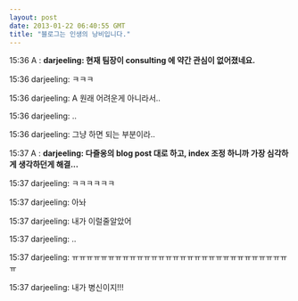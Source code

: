 ```yaml
---
layout: post
date: 2013-01-22 06:40:55 GMT
title: "블로그는 인생의 낭비입니다."
---
```

<p class="p1"><span class="s1">15:36 A </span><span class="s2">: </span><strong>darjeeling: 현재 팀장이 consulting 에 약간 관심이 없어졌네요.</strong></p>&#13;
<p class="p2"><span class="s1">15:36 </span>darjeeling: <span class="s3">ㅋㅋㅋ</span></p>&#13;
<p class="p3"><span class="s1">15:36 </span><span class="s4">darjeeling: A </span>원래 어려운게 아니라서..</p>&#13;
<p class="p2"><span class="s1">15:36 </span>darjeeling: <span class="s3">..</span></p>&#13;
<p class="p3"><span class="s1">15:36 </span><span class="s4">darjeeling: </span>그냥 하면 되는 부분이라..</p>&#13;
<p class="p4"><span class="s1">15:37 A </span><span class="s2">: </span><strong>darjeeling: 다즐옹의 blog post 대로 하고, index 조정 하니까 가장 심각하게 생각하던게 해결...</strong></p>&#13;
<p class="p5"><span class="s1">15:37 </span>darjeeling: <span class="s3">ㅋㅋㅋㅋㅋㅋ</span></p>&#13;
<p class="p2"><span class="s1">15:37 </span>darjeeling: <span class="s3">아놔</span></p>&#13;
<p class="p5"><span class="s1">15:37 </span>darjeeling: <span class="s3">내가 이럴줄알았어</span></p>&#13;
<p class="p2"><span class="s1">15:37 </span>darjeeling: <span class="s3">..</span></p>&#13;
<p class="p3"><span class="s1">15:37 </span><span class="s4">darjeeling: </span>ㅠㅠㅠㅠㅠㅠㅠㅠㅠㅠㅠㅠㅠㅠㅠㅠㅠㅠㅠㅠㅠㅠㅠㅠㅠㅠㅠㅠㅠㅠㅠ</p>&#13;
<p class="p2"><span class="s1">15:37 </span>darjeeling: <span class="s3">내가 병신이지!!!</span></p> 